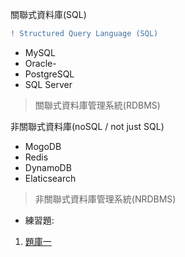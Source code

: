 關聯式資料庫(SQL)
```diff
! Structured Query Language (SQL)
```
- MySQL
- Oracle-
- PostgreSQL
- SQL Server
>  關聯式資料庫管理系統(RDBMS)

非關聯式資料庫(noSQL / not just SQL)

- MogoDB
- Redis
- DynamoDB
- Elaticsearch
> 非關聯式資料庫管理系統(NRDBMS)

- 練習題:

1. [題庫一](https://allaboutdataanalysis.medium.com/%E8%B6%85%E7%B6%93%E5%85%B8mysql%E7%B7%B4%E7%BF%9250%E9%A1%8C-%E5%81%9A%E5%AE%8C%E9%80%99%E4%BA%9B%E4%BD%A0%E7%9A%84sql%E5%B0%B1%E9%81%8E%E9%97%9C%E4%BA%86-600fca8979a8)
